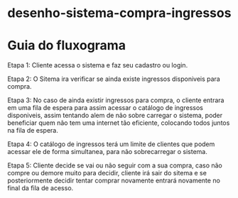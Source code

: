 # desenho-sistema-compra-ingressos
<h1> Guia do fluxograma </h1>

Etapa 1: Cliente acessa o sistema e faz seu cadastro ou login.

Etapa 2: O Sitema ira verificar se ainda existe ingressos disponiveis para compra.

Etapa 3: No caso de ainda existir ingressos para compra, o cliente entrara em uma fila de espera para assim acessar o catálogo de ingressos disponiveis, assim tentando alem de não sobre carregar o sistema, poder beneficiar quem não tem uma internet tão eficiente, colocando todos juntos na fila de espera.

Etapa 4: O catálogo de ingressos terá um limite de clientes que podem acessar ele de forma simultanea, para não sobrecarregar o sistema.

Etapa 5: Cliente decide se vai ou não seguir com a sua compra, caso não compre ou demore muito para decidir, cliente irá sair do sitema e se posteriormente decidir tentar comprar novamente entrará novamente no final da fila de acesso.
